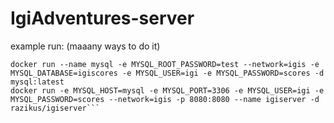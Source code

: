 # IgiAdventures-server

example run: (maaany ways to do it)

```docker network create igis
docker run --name mysql -e MYSQL_ROOT_PASSWORD=test --network=igis -e MYSQL_DATABASE=igiscores -e MYSQL_USER=igi -e MYSQL_PASSWORD=scores -d mysql:latest
docker run -e MYSQL_HOST=mysql -e MYSQL_PORT=3306 -e MYSQL_USER=igi -e MYSQL_PASSWORD=scores --network=igis -p 8080:8080 --name igiserver -d razikus/igiserver```
